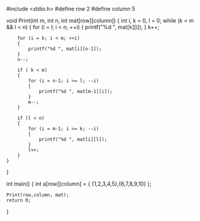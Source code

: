 #include <stdio.h>
#define row 2
#define column 5
 
void Print(int m, int n, int mat[row][column])
{
    int i, k = 0, l = 0;
    while (k < m && l < n)
    {
        for (i = l; i < n; ++i)
        {
            printf("%d ", mat[k][i]);
        }
        k++;
 
        for (i = k; i < m; ++i)
        {
            printf("%d ", mat[i][n-1]);
        }
        n--;
 
        if ( k < m)
        {
            for (i = n-1; i >= l; --i)
            {
                printf("%d ", mat[m-1][i]);
            }
            m--;
        }
 
        if (l < n)
        {
            for (i = m-1; i >= k; --i)
            {
                printf("%d ", mat[i][l]);
            }
            l++;    
        }        
    }
}
 
int main()
{
    int a[row][column] = { {1,2,3,4,5},{6,7,8,9,10} };
 
    Print(row,column, mat);
    return 0;
}
